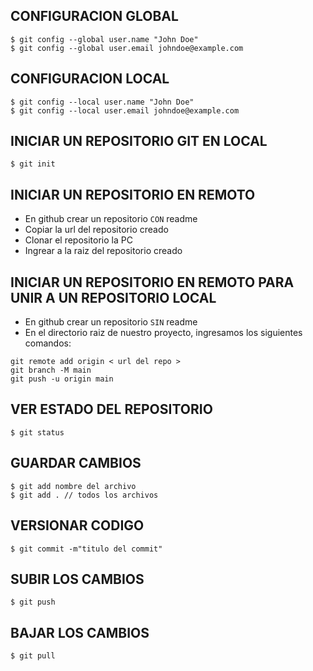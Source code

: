 ## CONFIGURACION GLOBAL
```
$ git config --global user.name "John Doe"
$ git config --global user.email johndoe@example.com
```
## CONFIGURACION LOCAL
```
$ git config --local user.name "John Doe"
$ git config --local user.email johndoe@example.com
```
## INICIAR UN REPOSITORIO GIT EN LOCAL
```
$ git init
```
## INICIAR UN REPOSITORIO EN REMOTO
 - En github crear un repositorio ```CON``` readme
 - Copiar la url del repositorio creado
 - Clonar el repositorio la PC
 - Ingrear a la raiz del repositorio creado 

## INICIAR UN REPOSITORIO EN REMOTO PARA UNIR A UN REPOSITORIO LOCAL
 - En github crear un repositorio ```SIN``` readme
 - En el directorio raiz de nuestro proyecto, ingresamos los siguientes comandos:
```
git remote add origin < url del repo >
git branch -M main
git push -u origin main
```

## VER ESTADO DEL REPOSITORIO
```
$ git status
```

## GUARDAR CAMBIOS
```
$ git add nombre del archivo
$ git add . // todos los archivos
```

## VERSIONAR CODIGO
```
$ git commit -m"titulo del commit"
```

## SUBIR LOS CAMBIOS
```
$ git push
```

## BAJAR LOS CAMBIOS
```
$ git pull
```
